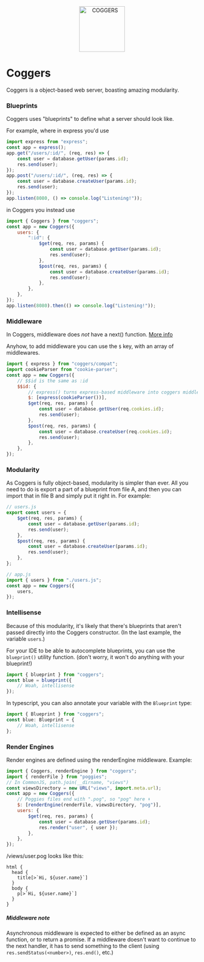 <div align="center"><img alt="COGGERS" height="120" src="https://cdn.betterttv.net/emote/5ab6f0ece1d6391b63498774/3x"></div>

# Coggers

Coggers is a object-based web server, boasting amazing modularity.

### Blueprints

Coggers uses "blueprints" to define what a server should look like.

For example, where in express you'd use

```js
import express from "express";
const app = express();
app.get("/users/:id/", (req, res) => {
	const user = database.getUser(params.id);
	res.send(user);
});
app.post("/users/:id/", (req, res) => {
	const user = database.createUser(params.id);
	res.send(user);
});
app.listen(8080, () => console.log("Listening!"));
```

in Coggers you instead use

```js
import { Coggers } from "coggers";
const app = new Coggers({
	users: {
		":id": {
			$get(req, res, params) {
				const user = database.getUser(params.id);
				res.send(user);
			},
			$post(req, res, params) {
				const user = database.createUser(params.id);
				res.send(user);
			},
		},
	},
});
app.listen(8080).then(() => console.log("Listening!"));
```

### Middleware

In Coggers, middleware does _not_ have a next() function. [More info](#middleware-note)

Anyhow, to add middleware you can use the `$` key, with an array of middlewares.

```js
import { express } from "coggers/compat";
import cookieParser from "cookie-parser";
const app = new Coggers({
	// $$id is the same as :id
	$$id: {
		// express() turns express-based middleware into coggers middleware.
		$: [express(cookieParser())],
		$get(req, res, params) {
			const user = database.getUser(req.cookies.id);
			res.send(user);
		},
		$post(req, res, params) {
			const user = database.createUser(req.cookies.id);
			res.send(user);
		},
	},
});
```

### Modularity

As Coggers is fully object-based, modularity is simpler than ever. All you need to do is export a part of a blueprint from file A, and then you can import that in file B and simply put it right in. For example:

```js
// users.js
export const users = {
	$get(req, res, params) {
		const user = database.getUser(params.id);
		res.send(user);
	},
	$post(req, res, params) {
		const user = database.createUser(params.id);
		res.send(user);
	},
};
```

```js
// app.js
import { users } from "./users.js";
const app = new Coggers({
	users,
});
```

### Intellisense

Because of this modularity, it's likely that there's blueprints that aren't passed directly into the Coggers constructor. (In the last example, the variable `users`.)

For your IDE to be able to autocomplete blueprints, you can use the `blueprint()` utility function. (don't worry, it won't do anything with your blueprint!)

```js
import { blueprint } from "coggers";
const blue = blueprint({
	// Woah, intellisense
});
```

In typescript, you can also annotate your variable with the `Blueprint` type:

```ts
import { Blueprint } from "coggers";
const blue: Blueprint = {
	// Woah, intellisense
};
```

### Render Engines

Render engines are defined using the renderEngine middleware. Example:

```js
import { Coggers, renderEngine } from "coggers";
import { renderFile } from "poggies";
// In CommonJS, path.join(__dirname, "views")
const viewsDirectory = new URL("views", import.meta.url);
const app = new Coggers({
	// Poggies files end with ".pog", so "pog" here ⬇️
	$: [renderEngine(renderFile, viewsDirectory, "pog")],
	users: {
		$get(req, res, params) {
			const user = database.getUser(params.id);
			res.render("user", { user });
		},
	},
});
```

/views/user.pog looks like this:

```
html {
  head {
    title[>`Hi, ${user.name}`]
  }
  body {
    p[>`Hi, ${user.name}`]
  }
}
```

##### Middleware note

Asynchronous middleware is expected to either be defined as an async function, or to return a promise. If a middleware doesn't want to continue to the next handler, it has to send something to the client (using `res.sendStatus(<number>)`, `res.end()`, etc.)

